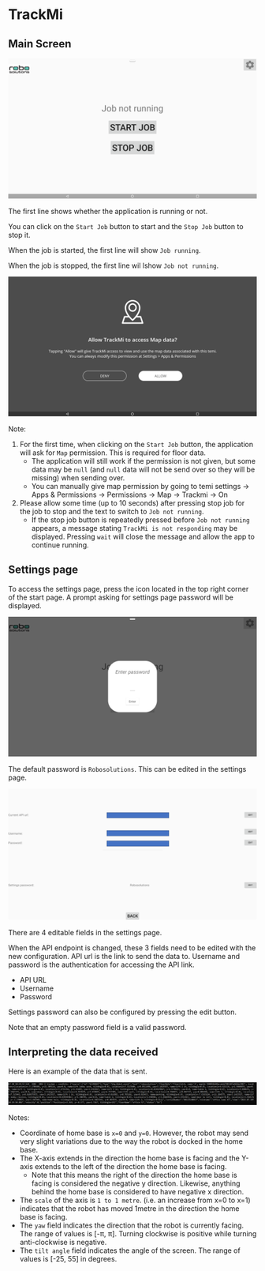 # TrackMi

## Main Screen

![main_screen](img/main_screen.png)

The first line shows whether the application is running or not.

You can click on the `Start Job` button to start and the `Stop Job` button to stop it.

When the job is started, the first line will show `Job running`. 

When the job is stopped, the first line wil lshow  `Job not running`. 

![map_perm](img/map_perm.png)

Note: 
1. For the first time, when clicking on the `Start Job` button, the application will ask for `Map` permission. This is required for floor data. 
    - The application will still work if the permission is not given, but some data may be `null` (and `null` data will not be send over so they will be missing) when sending over.
    - You can manually give map permission by going to temi settings -> Apps & Permissions -> Permissions -> Map -> Trackmi -> On  
2. Please allow some time (up to 10 seconds) after pressing stop job for the job to stop and the text to switch to `Job not running`.
    - If the stop job button is repeatedly pressed before `Job not running` appears, a message stating `TrackMi is not responding` may be displayed. Pressing `wait` will close the message and allow the app to continue running.  

## Settings page
To access the settings page, press the icon located in the top right corner of the start page. A prompt asking for settings page password will be displayed. 

![password](img/password.png)

The default password is `Robosolutions`. This can be edited in the settings page. 

![settings_page](img/trackmi_settings.png)

There are 4 editable fields in the settings page. 

When the API endpoint is changed, these 3 fields need to be edited with the new configuration. API url is the link to send the data to. Username and password is the authentication for accessing the API link. 
* API URL 
* Username 
* Password

Settings password can also be configured by pressing the edit button. 

Note that an empty password field is a valid password. 


## Interpreting the data received 

Here is an example of the data that is sent. 

![log_message](img/sample_log.PNG)

Notes: 

* Coordinate of home base is `x=0` and `y=0`. However, the robot may send very slight variations due to the way the robot is docked in the home base.
* The X-axis extends in the direction the home base is facing and the Y-axis extends to the left of the direction the home base is facing. 
    - Note that this means the right of the direction the home base is facing is considered the negative y direction. Likewise, anything behind the home base is considered to have negative x direction. 
* The `scale` of the axis is `1 to 1 metre`. (i.e. an increase from x=0 to x=1) indicates that the robot has moved 1metre in the direction the home base is facing. 
* The `yaw` field indicates the direction that the robot is currently facing. The range of values is [-π, π]. Turning clockwise is positive while turning anti-clockwise is negative. 
* The `tilt angle` field indicates the angle of the screen. The range of values is [-25, 55] in degrees. 
